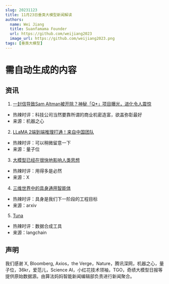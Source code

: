 ```yaml
---
slug: 20231123
title: 11月23日垂类大模型新闻解读
authors:
  name: Wei Jiang
  title: Suanfamama Founder
  url: https://github.com/weijiang2023
  image_url: https://github.com/weijiang2023.png
tags: [垂类大模型]
---
```


# 需自动生成的内容
## 资讯

1. [一封信导致Sam Altman被开除？神秘「Q*」项目曝光，进化令人震惊](https://mp.weixin.qq.com/s/MZ2PMTVYvZgyUOOeJFsoWw)
* 热辣时评：科技公司当然要靠所谓的商业机密造富，欲盖弥彰最好
* 来源：机器之心

2. [LLaMA 2端到端推理打通！来自中国团队](https://mp.weixin.qq.com/s/XvTI9vweAM16bjhl3KqK4A)
* 热辣时评：可以稍微留意一下
* 来源：量子位

3. [大模型已经在很快地影响人类思想](https://twitter.com/ylecun/status/1727377911370719431?s=20)
* 热辣时评：用得多是必然
* 来源：X

4. [三维世界中的具身通用智能体](https://arxiv.org/abs/2311.12871v1)
* 热辣时评：具身是我们下一阶段的工程目标
* 来源：arxiv

5. [Tuna](https://blog.langchain.dev/introducing-tuna-a-tool-for-rapidly-generating-synthetic-fine-tuning-datasets/)
* 热辣时评：数据合成工具
* 来源：langchain

## 声明

我们感谢 X, Bloomberg, Axios，the Verge，Nature，腾讯深网，机器之心，量子位，36kr，爱范儿，Science AI，小红花技术领袖，TGO，奇绩大模型日报等提供原始数据源。由算法妈妈智能新闻编辑部负责进行新闻聚合。